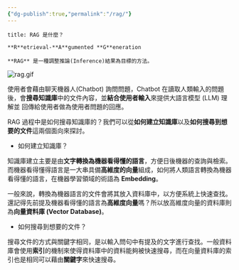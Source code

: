 ```yaml
---
{"dg-publish":true,"permalink":"/rag/"}
---
```


```ad-summary
title: RAG 是什麼？

**R**etrieval-**A**gumented **G**eneration

**RAG** 是一種調整推論(Inference)結果為目標的方法。
```

![rag.gif](/img/user/Spaces/rag.gif) 

使用者會藉由聊天機器人(Chatbot) 詢問問題，Chatbot 在讀取人類輸入的問題後，會**搜尋知識庫**中的文件內容，並**結合使用者輸入**來提供大語言模型 (LLM) 理解並 回傳給使用者做為使用者問題的回應。

RAG 過程中是如何搜尋知識庫的？我們可以從**如何建立知識庫**以及**如何搜尋到想要的文件**這兩個面向來探討。

- 如何建立知識庫？

知識庫建立主要是由**文字轉換為機器看得懂的語言**，方便日後機器的查詢與檢索。而機器看得懂得語言是一大串具備**高維度的向量**組成，如何將人類語言轉換為機器看得懂的語言，在機器學習領域的術語為 **Embedding**。

一般來說，轉換為機器語言的文件會將其放入資料庫中，以方便系統上快速查找。還記得先前提及機器看得懂的語言為**高維度向量**嗎？所以放高維度向量的資料庫則為**向量資料庫 (Vector Database)**。

- 如何搜尋到想要的文件？

搜尋文件的方式與關鍵字相同，是以輸入問句中有提及的文字進行查找。一般資料庫會使用**索引**的機制來使得資料庫中的資料能夠被快速搜尋，而在向量資料庫的索引也是相同可以藉由**關鍵字**來快速搜尋。

